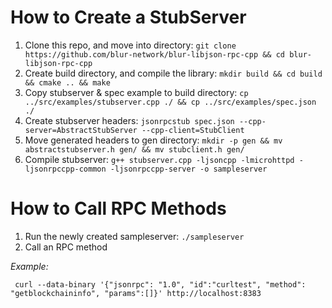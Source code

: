 # How to Create a StubServer

1. Clone this repo, and move into directory: `git clone https://github.com/blur-network/blur-libjson-rpc-cpp && cd blur-libjson-rpc-cpp`
2. Create build directory, and compile the library: `mkdir build && cd build && cmake .. && make`
3. Copy stubserver & spec example to build directory: `cp ../src/examples/stubserver.cpp ./ && cp ../src/examples/spec.json ./`
4. Create stubserver headers: `jsonrpcstub spec.json --cpp-server=AbstractStubServer --cpp-client=StubClient`
5. Move generated headers to gen directory: `mkdir -p gen && mv abstractstubserver.h gen/ && mv stubclient.h gen/`
6. Compile stubserver: `g++ stubserver.cpp -ljsoncpp -lmicrohttpd -ljsonrpccpp-common -ljsonrpccpp-server -o sampleserver`

# How to Call RPC Methods

1. Run the newly created sampleserver: `./sampleserver`
2. Call an RPC method

*Example:*
```
 curl --data-binary '{"jsonrpc": "1.0", "id":"curltest", "method": "getblockchaininfo", "params":[]}' http://localhost:8383
```
